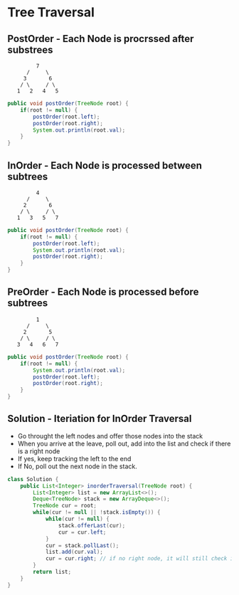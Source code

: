 # Tree Traversal

## PostOrder - Each Node is procrssed after substrees
```
         7
      /     \
     3       6
    / \     / \
   1   2   4   5
```
```java
public void postOrder(TreeNode root) {
    if(root != null) {
        postOrder(root.left);
        postOrder(root.right);
        System.out.println(root.val);
    }
}

```

## InOrder - Each Node is processed between subtrees
```
         4
      /     \
     2       6
    / \     / \
   1   3   5   7
```
```java
public void postOrder(TreeNode root) {
    if(root != null) {
        postOrder(root.left);
        System.out.println(root.val);
        postOrder(root.right);
    }
}

```
## PreOrder - Each Node is processed before subtrees
```
         1
      /     \
     2       5
    / \     / \
   3   4   6   7
```
```java
public void postOrder(TreeNode root) {
    if(root != null) {
        System.out.println(root.val);
        postOrder(root.left);
        postOrder(root.right);
    }
}

```

## Solution - Iteriation for InOrder Traversal

- Go throught the left nodes and offer those nodes into the stack
- When you arrive at the leave, poll out, add into the list and check if there is a right node
- If yes, keep tracking the left to the end
- If No, poll out the next node in the stack.

```java
class Solution {
    public List<Integer> inorderTraversal(TreeNode root) {
        List<Integer> list = new ArrayList<>();
        Deque<TreeNode> stack = new ArrayDeque<>();
        TreeNode cur = root;
        while(cur != null || !stack.isEmpty()) {
            while(cur != null) {
                stack.offerLast(cur);
                cur = cur.left;
            }
            cur = stack.pollLast();
            list.add(cur.val);
            cur = cur.right; // if no right node, it will still check if stack is empty or not in the while loop
        }
        return list;
    }
}
```